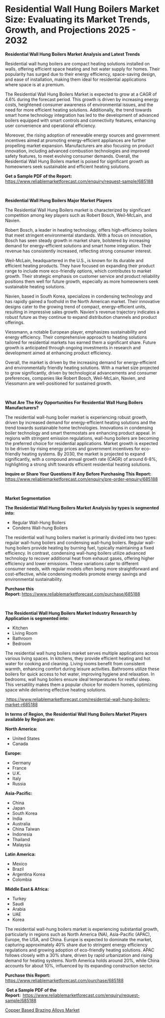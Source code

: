 <p><h1>Residential Wall Hung Boilers Market Size: Evaluating its Market Trends, Growth, and Projections 2025 - 2032</h1></p><p><strong>Residential Wall Hung Boilers Market Analysis and Latest Trends</strong></p>
<p><p>Residential wall hung boilers are compact heating solutions installed on walls, offering efficient space heating and hot water supply for homes. Their popularity has surged due to their energy efficiency, space-saving design, and ease of installation, making them ideal for residential applications where space is at a premium.</p><p>The Residential Wall Hung Boilers Market is expected to grow at a CAGR of 4.6% during the forecast period. This growth is driven by increasing energy costs, heightened consumer awareness of environmental issues, and the need for more efficient heating solutions. Additionally, the trend towards smart home technology integration has led to the development of advanced boilers equipped with smart controls and connectivity features, enhancing user convenience and operational efficiency.</p><p>Moreover, the rising adoption of renewable energy sources and government incentives aimed at promoting energy-efficient appliances are further propelling market expansion. Manufacturers are also focusing on product innovation, including advanced combustion technologies and improved safety features, to meet evolving consumer demands. Overall, the Residential Wall Hung Boilers market is poised for significant growth as homeowners seek sustainable and efficient heating solutions.</p></p>
<p><strong>Get a Sample PDF of the Report:&nbsp;</strong> <a href="https://www.reliablemarketforecast.com/enquiry/request-sample/685188?utm_campaign=3225&utm_medium=2&utm_source=Github&utm_content=ia&utm_term=27032025&utm_id=residential-wall-hung-boilers">https://www.reliablemarketforecast.com/enquiry/request-sample/685188</a></p>
<p>&nbsp;</p>
<p><strong>Residential Wall Hung Boilers Major Market Players</strong></p>
<p><p>The Residential Wall Hung Boilers market is characterized by significant competition among key players such as Robert Bosch, Weil-McLain, and Navien. </p><p>Robert Bosch, a leader in heating technology, offers high-efficiency boilers that meet stringent environmental standards. With a focus on innovation, Bosch has seen steady growth in market share, bolstered by increasing demand for energy-efficient solutions and smart home integration. Their revenue has consistently increased, reflecting strong consumer interest.</p><p>Weil-McLain, headquartered in the U.S., is known for its durable and efficient heating products. They have focused on expanding their product range to include more eco-friendly options, which contributes to market growth. Their strategic emphasis on customer service and product reliability positions them well for future growth, especially as more homeowners seek sustainable heating solutions.</p><p>Navien, based in South Korea, specializes in condensing technology and has rapidly gained a foothold in the North American market. Their innovative designs cater to the growing trend of compact, energy-efficient units, resulting in impressive sales growth. Navien's revenue trajectory indicates a robust future as they continue to expand distribution channels and product offerings.</p><p>Viessmann, a notable European player, emphasizes sustainability and energy efficiency. Their comprehensive approach to heating solutions tailored for residential markets has earned them a significant share. Future growth is anticipated through ongoing investments in research and development aimed at enhancing product efficiency.</p><p>Overall, the market is driven by the increasing demand for energy-efficient and environmentally friendly heating solutions. With a market size projected to grow significantly, driven by technological advancements and consumer preferences, companies like Robert Bosch, Weil-McLain, Navien, and Viessmann are well-positioned for sustained growth.</p></p>
<p>&nbsp;</p>
<p><strong>What Are The Key Opportunities For Residential Wall Hung Boilers Manufacturers?</strong></p>
<p><p>The residential wall-hung boiler market is experiencing robust growth, driven by increased demand for energy-efficient heating solutions and the trend towards sustainable home technologies. Innovations in condensing boiler technology and smart thermostats are enhancing product appeal. In regions with stringent emission regulations, wall-hung boilers are becoming the preferred choice for residential applications. Market growth is expected to be driven by rising energy prices and government incentives for eco-friendly heating systems. By 2030, the market is projected to expand significantly, with a compound annual growth rate (CAGR) of around 6-8%, highlighting a strong shift towards efficient residential heating solutions.</p></p>
<p><strong>Inquire or Share Your Questions If Any Before Purchasing This Report:</strong> <a href="https://www.reliablemarketforecast.com/enquiry/pre-order-enquiry/685188?utm_campaign=3225&utm_medium=2&utm_source=Github&utm_content=ia&utm_term=27032025&utm_id=residential-wall-hung-boilers">https://www.reliablemarketforecast.com/enquiry/pre-order-enquiry/685188</a></p>
<p>&nbsp;</p>
<p><strong>Market Segmentation</strong></p>
<p><strong>The Residential Wall Hung Boilers Market Analysis by types is segmented into:</strong></p>
<p><ul><li>Regular Wall-Hung Boilers</li><li>Condens Wall-hung Boilers</li></ul></p>
<p><p>The residential wall hung boilers market is primarily divided into two types: regular wall-hung boilers and condensing wall-hung boilers. Regular wall-hung boilers provide heating by burning fuel, typically maintaining a fixed efficiency. In contrast, condensing wall-hung boilers utilize advanced technology to recover additional heat from exhaust gases, offering higher efficiency and lower emissions. These variations cater to different consumer needs, with regular models often being more straightforward and cost-effective, while condensing models promote energy savings and environmental sustainability.</p></p>
<p><strong>Purchase this Report:&nbsp;</strong><a href="https://www.reliablemarketforecast.com/purchase/685188?utm_campaign=3225&utm_medium=2&utm_source=Github&utm_content=ia&utm_term=27032025&utm_id=residential-wall-hung-boilers">https://www.reliablemarketforecast.com/purchase/685188</a></p>
<p>&nbsp;</p>
<p><strong>The Residential Wall Hung Boilers Market Industry Research by Application is segmented into:</strong></p>
<p><ul><li>Kitchen</li><li>Living Room</li><li>Bathroom</li><li>Bedroom</li></ul></p>
<p><p>The residential wall hung boilers market serves multiple applications across various living spaces. In kitchens, they provide efficient heating and hot water for cooking and cleaning. Living rooms benefit from consistent warmth, enhancing comfort during leisure activities. Bathrooms utilize these boilers for quick access to hot water, improving hygiene and relaxation. In bedrooms, wall hung boilers ensure ideal temperatures for restful sleep. This versatility makes them a popular choice for modern homes, optimizing space while delivering effective heating solutions.</p></p>
<p><a href="https://www.reliablemarketforecast.com/residential-wall-hung-boilers-market-r685188?utm_campaign=3225&utm_medium=2&utm_source=Github&utm_content=ia&utm_term=27032025&utm_id=residential-wall-hung-boilers">&nbsp;https://www.reliablemarketforecast.com/residential-wall-hung-boilers-market-r685188</a></p>
<p><strong>In terms of Region, the Residential Wall Hung Boilers Market Players available by Region are:</strong></p>
<p>
    <p> <strong> North America: </strong>
        <ul>
            <li>United States</li>
            <li>Canada</li>
        </ul>
        </p> 
    <p> <strong> Europe: </strong>
        <ul>
            <li>Germany</li>
            <li>France</li>
            <li>U.K.</li>
            <li>Italy</li>
            <li>Russia</li>
        </ul>
        </p> 
    <p> <strong> Asia-Pacific: </strong>
        <ul>
            <li>China</li>
            <li>Japan</li>
            <li>South Korea</li>
            <li>India</li>
            <li>Australia</li>
            <li>China Taiwan</li>
            <li>Indonesia</li>
            <li>Thailand</li>
            <li>Malaysia</li>
        </ul>
        </p> 
    <p> <strong> Latin America: </strong>
        <ul>
            <li>Mexico</li>
            <li>Brazil</li>
            <li>Argentina Korea</li>
            <li>Colombia</li>
        </ul>
        </p> 
    <p> <strong> Middle East & Africa: </strong>
        <ul>
            <li>Turkey</li>
            <li>Saudi</li>
            <li>Arabia</li>
            <li>UAE</li>
            <li>Korea</li>
        </ul>
    </p>
    </p>
<p><p>The residential wall-hung boilers market is experiencing substantial growth, particularly in regions such as North America (NA), Asia-Pacific (APAC), Europe, the USA, and China. Europe is expected to dominate the market, capturing approximately 40% share due to stringent energy efficiency regulations and growing adoption of eco-friendly heating solutions. APAC follows closely with a 30% share, driven by rapid urbanization and rising demand for heating systems. North America holds around 20%, while China accounts for about 10%, influenced by its expanding construction sector.</p></p>
<p><strong>Purchase this Report: </strong><a href="https://www.reliablemarketforecast.com/purchase/685188?utm_campaign=3225&utm_medium=2&utm_source=Github&utm_content=ia&utm_term=27032025&utm_id=residential-wall-hung-boilers">https://www.reliablemarketforecast.com/purchase/685188</a></p>
<p>&nbsp;<strong>Get a Sample PDF of the Report:&nbsp;&nbsp;</strong><a href="https://www.reliablemarketforecast.com/enquiry/request-sample/685188?utm_campaign=3225&utm_medium=2&utm_source=Github&utm_content=ia&utm_term=27032025&utm_id=residential-wall-hung-boilers">https://www.reliablemarketforecast.com/enquiry/request-sample/685188</a></p>
<p><strong></strong></p>
<p><p><a href="https://github.com/usraceby/Market-Research-Report-List-1/blob/main/copper-based-brazing-alloys-market.md?utm_campaign=3225&utm_medium=2&utm_source=Github&utm_content=ia&utm_term=27032025&utm_id=residential-wall-hung-boilers">Copper Based Brazing Alloys Market</a></p></p>